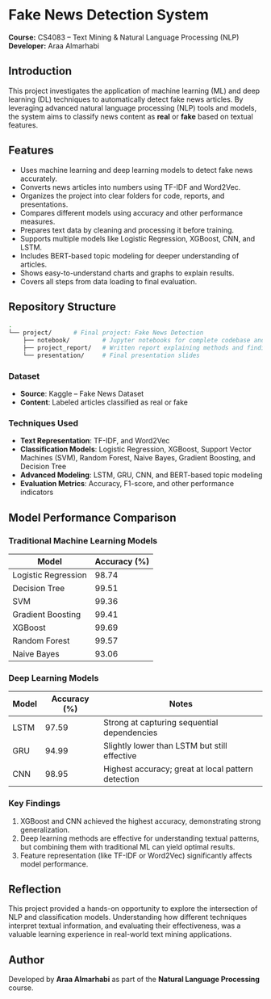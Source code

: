 # Fake News Detection System 
**Course:** CS4083 – Text Mining & Natural Language Processing (NLP)  
**Developer:** Araa Almarhabi  


## Introduction
This project investigates the application of machine learning (ML) and deep learning (DL) techniques to automatically detect fake news articles. By leveraging advanced natural language processing (NLP) tools and models, the system aims to classify news content as **real** or **fake** based on textual features.

## Features

- Uses machine learning and deep learning models to detect fake news accurately.
- Converts news articles into numbers using TF-IDF and Word2Vec.
- Organizes the project into clear folders for code, reports, and presentations.
- Compares different models using accuracy and other performance measures.
- Prepares text data by cleaning and processing it before training.
- Supports multiple models like Logistic Regression, XGBoost, CNN, and LSTM.
- Includes BERT-based topic modeling for deeper understanding of articles.
- Shows easy-to-understand charts and graphs to explain results.
- Covers all steps from data loading to final evaluation.

## Repository Structure

```bash
.
└── project/      # Final project: Fake News Detection
    ├── notebook/         # Jupyter notebooks for complete codebase and exploratory analysis  
    ├── project_report/   # Written report explaining methods and findings
    └── presentation/     # Final presentation slides
```



### Dataset
- **Source**: Kaggle – Fake News Dataset
- **Content**: Labeled articles classified as real or fake

### Techniques Used
- **Text Representation**: TF-IDF, and Word2Vec  
- **Classification Models**: Logistic Regression, XGBoost, Support Vector Machines (SVM), Random Forest, Naive Bayes, Gradient Boosting, and Decision Tree 
- **Advanced Modeling**: LSTM, GRU, CNN, and BERT-based topic modeling  
- **Evaluation Metrics**: Accuracy, F1-score, and other performance indicators

## Model Performance Comparison

### Traditional Machine Learning Models

| Model               | Accuracy (%) |
|---------------------|--------------|
| Logistic Regression | 98.74        |
| Decision Tree       | 99.51        |
| SVM                 | 99.36        |
| Gradient Boosting   | 99.41        |
| XGBoost             | 99.69        |
| Random Forest       | 99.57        |
| Naive Bayes         | 93.06        |

### Deep Learning Models

| Model | Accuracy (%) | Notes |
|-------|--------------|-------|
| LSTM  | 97.59        | Strong at capturing sequential dependencies |
| GRU   | 94.99        | Slightly lower than LSTM but still effective |
| CNN   | 98.95        | Highest accuracy; great at local pattern detection |


### Key Findings
1. XGBoost and CNN achieved the highest accuracy, demonstrating strong generalization.
2. Deep learning methods are effective for understanding textual patterns, but combining them with traditional ML can yield optimal results.
3. Feature representation (like TF-IDF or Word2Vec) significantly affects model performance.


  
## Reflection
This project provided a hands-on opportunity to explore the intersection of NLP and classification models. Understanding how different techniques interpret textual information, and evaluating their effectiveness, was a valuable learning experience in real-world text mining applications.


## Author
Developed by **Araa Almarhabi** as part of the **Natural Language Processing** course.







